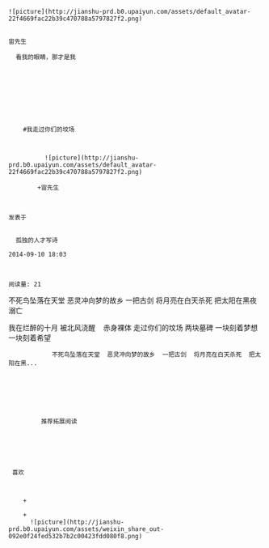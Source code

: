 
    
  
    ![picture](http://jianshu-prd.b0.upaiyun.com/assets/default_avatar-22f4669fac22b39c470788a5797827f2.png)
    

    宙先生
  
      看我的眼睛，那才是我

  
  
    
  


    
      
        #我走过你们的坟场
        
          
            
              ![picture](http://jianshu-prd.b0.upaiyun.com/assets/default_avatar-22f4669fac22b39c470788a5797827f2.png)
            
            +宙先生
        
        
    
    发表于 

    
      孤独的人才写诗

    2014-09-10 18:03

    

    阅读量: 21
  


        
            
  

  不死鸟坠落在天堂
  恶灵冲向梦的故乡
  一把古剑
  将月亮在白天杀死
  把太阳在黑夜溺亡
  

  我在烂醉的十月
  被北风浇醒    赤身裸体
  走过你们的坟场
  两块墓碑
  一块刻着梦想
  一块刻着希望

        
                不死鸟坠落在天堂  恶灵冲向梦的故乡  一把古剑  将月亮在白天杀死  把太阳在黑...
      
    
    
      
      
      
          
             推荐拓展阅读
        
      
    
    
      
          
     喜欢

      
      
        +
                  
        +
          ![picture](http://jianshu-prd.b0.upaiyun.com/assets/weixin_share_out-092e0f24fed532b7b2c00423fdd080f8.png)
        
      
    
  


